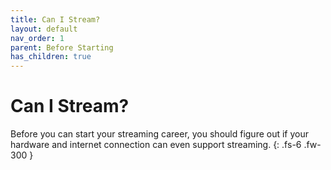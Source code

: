 ```yaml
---
title: Can I Stream?
layout: default
nav_order: 1
parent: Before Starting
has_children: true
---
```


# Can I Stream?

Before you can start your streaming career, you should figure out if your hardware and internet connection can even support streaming.
{: .fs-6 .fw-300 }
